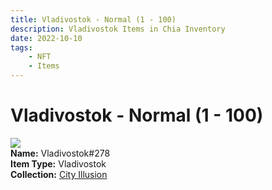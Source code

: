 ```yaml
---
title: Vladivostok - Normal (1 - 100)
description: Vladivostok Items in Chia Inventory
date: 2022-10-10
tags:
    - NFT
    - Items
---
```


# Vladivostok - Normal (1 - 100)
<div class="item_thumbnail">
<img loading="lazy" src="https://b4atvogenvxery5uk4av4xy4h5b7vkrgrco33ta7s2znvc2mla.arweave.net/DwE6uMRtbkjjtF-cBXl8cP0P6qiaInb3MH5ay2otMWA"><br/>
<div><strong>Name:</strong> Vladivostok#278</div>
<div><strong>Item Type:</strong> Vladivostok</div>
<div><strong>Collection:</strong> <a href="https://www.spacescan.io/xch/nft/collection/col1lend2dcn558km4wcwta4xnkfv3xpcmlp9kyt0m909emvfxechlyqdl5ndg">City Illusion</a></div>
</div>

